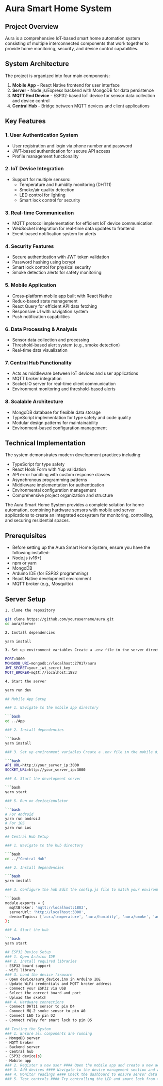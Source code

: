 # Aura Smart Home System

## Project Overview
Aura is a comprehensive IoT-based smart home automation system consisting of multiple interconnected components that work together to provide home monitoring, security, and device control capabilities.

## System Architecture

The project is organized into four main components:

1. **Mobile App** - React Native frontend for user interface
2. **Server** - Node.js/Express backend with MongoDB for data persistence
3. **MQTT End Device** - ESP32-based IoT device for sensor data collection and device control
4. **Central Hub** - Bridge between MQTT devices and client applications

## Key Features

### 1. User Authentication System
- User registration and login via phone number and password
- JWT-based authentication for secure API access
- Profile management functionality

### 2. IoT Device Integration
- Support for multiple sensors:
  - Temperature and humidity monitoring (DHT11)
  - Smoke/air quality detection
  - LED control for lighting
  - Smart lock control for security

### 3. Real-time Communication
- MQTT protocol implementation for efficient IoT device communication
- WebSocket integration for real-time data updates to frontend
- Event-based notification system for alerts

### 4. Security Features
- Secure authentication with JWT token validation
- Password hashing using bcrypt
- Smart lock control for physical security
- Smoke detection alerts for safety monitoring

### 5. Mobile Application
- Cross-platform mobile app built with React Native
- Redux-based state management
- React Query for efficient API data fetching
- Responsive UI with navigation system
- Push notification capabilities

### 6. Data Processing & Analysis
- Sensor data collection and processing
- Threshold-based alert system (e.g., smoke detection)
- Real-time data visualization

### 7. Central Hub Functionality
- Acts as middleware between IoT devices and user applications
- MQTT broker integration
- Socket.IO server for real-time client communication
- Environment monitoring and threshold-based alerts

### 8. Scalable Architecture
- MongoDB database for flexible data storage
- TypeScript implementation for type safety and code quality
- Modular design patterns for maintainability
- Environment-based configuration management

## Technical Implementation

The system demonstrates modern development practices including:
- TypeScript for type safety
- React Hook Form with Yup validation
- API error handling with custom response classes
- Asynchronous programming patterns
- Middleware implementation for authentication
- Environmental configuration management
- Comprehensive project organization and structure

The Aura Smart Home System provides a complete solution for home automation, combining hardware sensors with mobile and server applications to create an integrated ecosystem for monitoring, controlling, and securing residential spaces.

## Prerequisites

- Before setting up the Aura Smart Home System, ensure you have the following installed:
- Node.js (v16+)
- npm or yarn
- MongoDB
- Arduino IDE (for ESP32 programming)
- React Native development environment
- MQTT broker (e.g., Mosquitto)

## Server Setup

```bash
1. Clone the repository

git clone https://github.com/yourusername/aura.git
cd aura/Server

2. Install dependencies

yarn install

3. Set up environment variables Create a .env file in the server directory:

PORT=3000
MONGODB_URI=mongodb://localhost:27017/aura
JWT_SECRET=your_jwt_secret_key
MQTT_BROKER=mqtt://localhost:1883

4. Start the server

yarn run dev

## Mobile App Setup

### 1. Navigate to the mobile app directory

```bash
cd ../App

### 2. Install dependencies

```bash
yarn install

### 3. Set up environment variables Create a .env file in the mobile directory:

```bash
API_URL=http://your_server_ip:3000
SOCKET_URL=http://your_server_ip:3000

### 4. Start the development server

```bash 
yarn start

### 5. Run on device/emulator

```bash
# For Android
yarn run android
# For iOS
yarn run ios

## Central Hub Setup

### 1. Navigate to the hub directory

```bash
cd ../"Central Hub"

### 2. Install dependencies

```bash
yarn install

### 3. Configure the hub Edit the config.js file to match your environment:

```bash
module.exports = {
  mqttBroker: 'mqtt://localhost:1883',
  serverUrl: 'http://localhost:3000',
  deviceTopics: ['aura/temperature', 'aura/humidity', 'aura/smoke', 'aura/led', 'aura/lock']
};

### 4. Start the hub

```bash
yarn start

## ESP32 Device Setup
### 1. Open Arduino IDE
### 2. Install required libraries
- ESP32 board support
- wifi library
### 3. Load the device firmware
- Open device/aura_device.ino in Arduino IDE
- Update WiFi credentials and MQTT broker address
- Connect your ESP32 via USB
- Select the correct board and port
- Upload the sketch
### 4. Hardware connections
- Connect DHT11 sensor to pin D4
- Connect MQ-2 smoke sensor to pin A0
- Connect LED to pin D2
- Connect relay for smart lock to pin D5

## Testing the System
### 1. Ensure all components are running
- MongoDB server
- MQTT broker
- Backend server
- Central hub
- ESP32 device(s)
- Mobile app
### 2. Register a new user #### Open the mobile app and create a new account.
### 3. Add devices #### Navigate to the device management section and add your ESP32 device.
### 4. Monitor readings #### Check the dashboard to ensure sensor data is being received.
### 5. Test controls #### Try controlling the LED and smart lock from the mobile application.